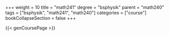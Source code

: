 +++
weight = 10
title = "math241"
degree = "bsphysik"
parent = "math240"
tags = ["bsphysik", "math241", "math240"]
categories = ["course"]
bookCollapseSection = false
+++

{{< genCoursePage >}}
